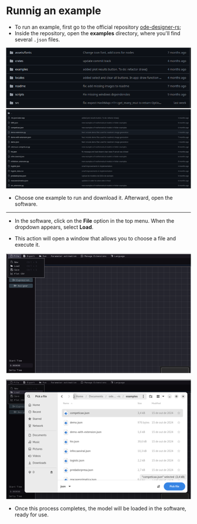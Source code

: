 # Runnig an example

- To run an example, first go to the official repository [ode-designer-rs](https://github.com/ufsj-dcomp/ode-designer-rs);
- Inside the repository, open the **examples** directory, where you'll find several `.json` files.

![Examples directory](img/folder-examples.png)
![Files inside the directory](img/examples-files.png)

- Choose one example to run and download it. Afterward, open the software.

***

- In the software, click on the **File** option in the top menu. When the dropdown appears, select **Load**.

- This action will open a window that allows you to choose a file and execute it.

![File option](img/file-option.png)


![Loading example file](img/loading-file.png)

- Once this process completes, the model will be loaded in the software, ready for use.
